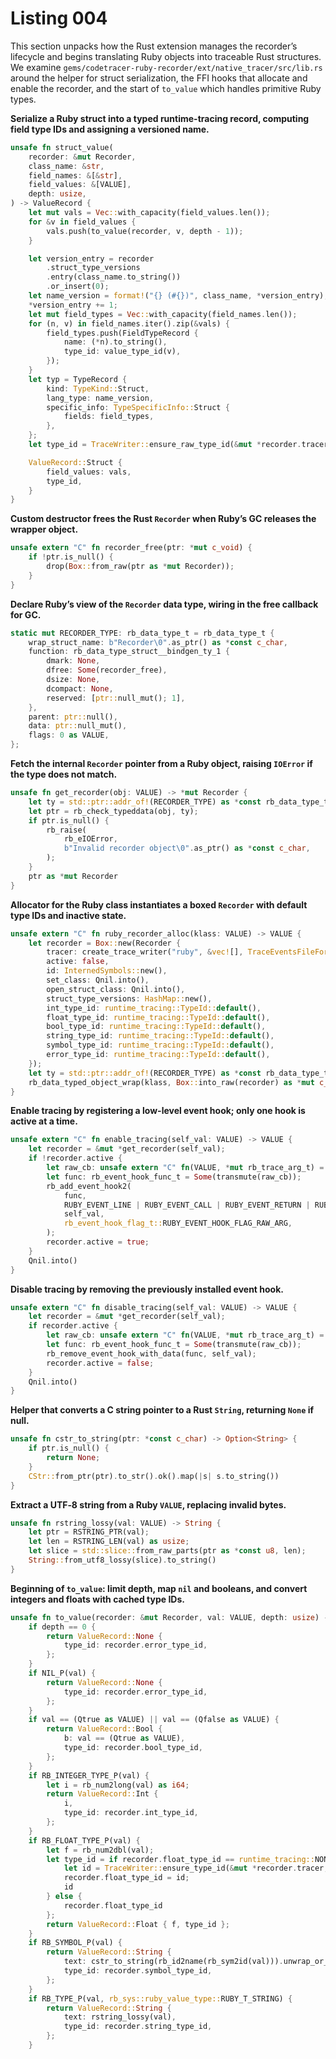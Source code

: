 # Listing 004

This section unpacks how the Rust extension manages the recorder’s lifecycle and begins translating Ruby objects into traceable Rust structures. We examine `gems/codetracer-ruby-recorder/ext/native_tracer/src/lib.rs` around the helper for struct serialization, the FFI hooks that allocate and enable the recorder, and the start of `to_value` which handles primitive Ruby types.

**Serialize a Ruby struct into a typed runtime-tracing record, computing field type IDs and assigning a versioned name.**
```rust
unsafe fn struct_value(
    recorder: &mut Recorder,
    class_name: &str,
    field_names: &[&str],
    field_values: &[VALUE],
    depth: usize,
) -> ValueRecord {
    let mut vals = Vec::with_capacity(field_values.len());
    for &v in field_values {
        vals.push(to_value(recorder, v, depth - 1));
    }

    let version_entry = recorder
        .struct_type_versions
        .entry(class_name.to_string())
        .or_insert(0);
    let name_version = format!("{} (#{})", class_name, *version_entry);
    *version_entry += 1;
    let mut field_types = Vec::with_capacity(field_names.len());
    for (n, v) in field_names.iter().zip(&vals) {
        field_types.push(FieldTypeRecord {
            name: (*n).to_string(),
            type_id: value_type_id(v),
        });
    }
    let typ = TypeRecord {
        kind: TypeKind::Struct,
        lang_type: name_version,
        specific_info: TypeSpecificInfo::Struct {
            fields: field_types,
        },
    };
    let type_id = TraceWriter::ensure_raw_type_id(&mut *recorder.tracer, typ);

    ValueRecord::Struct {
        field_values: vals,
        type_id,
    }
}
```

**Custom destructor frees the Rust `Recorder` when Ruby’s GC releases the wrapper object.**
```rust
unsafe extern "C" fn recorder_free(ptr: *mut c_void) {
    if !ptr.is_null() {
        drop(Box::from_raw(ptr as *mut Recorder));
    }
}
```

**Declare Ruby’s view of the `Recorder` data type, wiring in the free callback for GC.**
```rust
static mut RECORDER_TYPE: rb_data_type_t = rb_data_type_t {
    wrap_struct_name: b"Recorder\0".as_ptr() as *const c_char,
    function: rb_data_type_struct__bindgen_ty_1 {
        dmark: None,
        dfree: Some(recorder_free),
        dsize: None,
        dcompact: None,
        reserved: [ptr::null_mut(); 1],
    },
    parent: ptr::null(),
    data: ptr::null_mut(),
    flags: 0 as VALUE,
};
```

**Fetch the internal `Recorder` pointer from a Ruby object, raising `IOError` if the type does not match.**
```rust
unsafe fn get_recorder(obj: VALUE) -> *mut Recorder {
    let ty = std::ptr::addr_of!(RECORDER_TYPE) as *const rb_data_type_t;
    let ptr = rb_check_typeddata(obj, ty);
    if ptr.is_null() {
        rb_raise(
            rb_eIOError,
            b"Invalid recorder object\0".as_ptr() as *const c_char,
        );
    }
    ptr as *mut Recorder
}
```

**Allocator for the Ruby class instantiates a boxed `Recorder` with default type IDs and inactive state.**
```rust
unsafe extern "C" fn ruby_recorder_alloc(klass: VALUE) -> VALUE {
    let recorder = Box::new(Recorder {
        tracer: create_trace_writer("ruby", &vec![], TraceEventsFileFormat::Binary),
        active: false,
        id: InternedSymbols::new(),
        set_class: Qnil.into(),
        open_struct_class: Qnil.into(),
        struct_type_versions: HashMap::new(),
        int_type_id: runtime_tracing::TypeId::default(),
        float_type_id: runtime_tracing::TypeId::default(),
        bool_type_id: runtime_tracing::TypeId::default(),
        string_type_id: runtime_tracing::TypeId::default(),
        symbol_type_id: runtime_tracing::TypeId::default(),
        error_type_id: runtime_tracing::TypeId::default(),
    });
    let ty = std::ptr::addr_of!(RECORDER_TYPE) as *const rb_data_type_t;
    rb_data_typed_object_wrap(klass, Box::into_raw(recorder) as *mut c_void, ty)
}
```

**Enable tracing by registering a low-level event hook; only one hook is active at a time.**
```rust
unsafe extern "C" fn enable_tracing(self_val: VALUE) -> VALUE {
    let recorder = &mut *get_recorder(self_val);
    if !recorder.active {
        let raw_cb: unsafe extern "C" fn(VALUE, *mut rb_trace_arg_t) = event_hook_raw;
        let func: rb_event_hook_func_t = Some(transmute(raw_cb));
        rb_add_event_hook2(
            func,
            RUBY_EVENT_LINE | RUBY_EVENT_CALL | RUBY_EVENT_RETURN | RUBY_EVENT_RAISE,
            self_val,
            rb_event_hook_flag_t::RUBY_EVENT_HOOK_FLAG_RAW_ARG,
        );
        recorder.active = true;
    }
    Qnil.into()
}
```

**Disable tracing by removing the previously installed event hook.**
```rust
unsafe extern "C" fn disable_tracing(self_val: VALUE) -> VALUE {
    let recorder = &mut *get_recorder(self_val);
    if recorder.active {
        let raw_cb: unsafe extern "C" fn(VALUE, *mut rb_trace_arg_t) = event_hook_raw;
        let func: rb_event_hook_func_t = Some(transmute(raw_cb));
        rb_remove_event_hook_with_data(func, self_val);
        recorder.active = false;
    }
    Qnil.into()
}
```

**Helper that converts a C string pointer to a Rust `String`, returning `None` if null.**
```rust
unsafe fn cstr_to_string(ptr: *const c_char) -> Option<String> {
    if ptr.is_null() {
        return None;
    }
    CStr::from_ptr(ptr).to_str().ok().map(|s| s.to_string())
}
```

**Extract a UTF‑8 string from a Ruby `VALUE`, replacing invalid bytes.**
```rust
unsafe fn rstring_lossy(val: VALUE) -> String {
    let ptr = RSTRING_PTR(val);
    let len = RSTRING_LEN(val) as usize;
    let slice = std::slice::from_raw_parts(ptr as *const u8, len);
    String::from_utf8_lossy(slice).to_string()
}
```

**Beginning of `to_value`: limit depth, map `nil` and booleans, and convert integers and floats with cached type IDs.**
```rust
unsafe fn to_value(recorder: &mut Recorder, val: VALUE, depth: usize) -> ValueRecord {
    if depth == 0 {
        return ValueRecord::None {
            type_id: recorder.error_type_id,
        };
    }
    if NIL_P(val) {
        return ValueRecord::None {
            type_id: recorder.error_type_id,
        };
    }
    if val == (Qtrue as VALUE) || val == (Qfalse as VALUE) {
        return ValueRecord::Bool {
            b: val == (Qtrue as VALUE),
            type_id: recorder.bool_type_id,
        };
    }
    if RB_INTEGER_TYPE_P(val) {
        let i = rb_num2long(val) as i64;
        return ValueRecord::Int {
            i,
            type_id: recorder.int_type_id,
        };
    }
    if RB_FLOAT_TYPE_P(val) {
        let f = rb_num2dbl(val);
        let type_id = if recorder.float_type_id == runtime_tracing::NONE_TYPE_ID {
            let id = TraceWriter::ensure_type_id(&mut *recorder.tracer, TypeKind::Float, "Float");
            recorder.float_type_id = id;
            id
        } else {
            recorder.float_type_id
        };
        return ValueRecord::Float { f, type_id };
    }
    if RB_SYMBOL_P(val) {
        return ValueRecord::String {
            text: cstr_to_string(rb_id2name(rb_sym2id(val))).unwrap_or_default(),
            type_id: recorder.symbol_type_id,
        };
    }
    if RB_TYPE_P(val, rb_sys::ruby_value_type::RUBY_T_STRING) {
        return ValueRecord::String {
            text: rstring_lossy(val),
            type_id: recorder.string_type_id,
        };
    }
```
